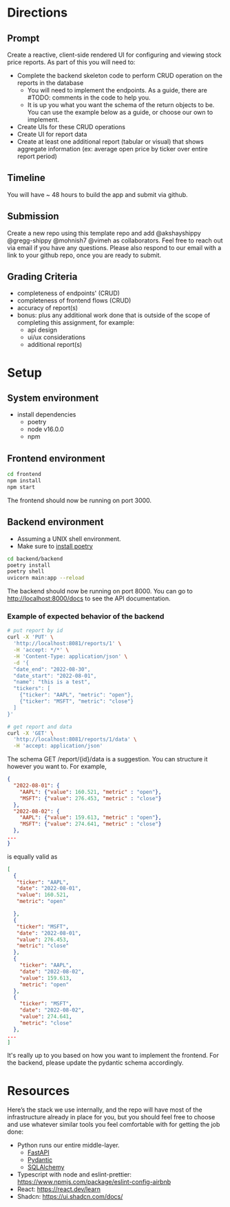 # Directions

## Prompt

Create a reactive, client-side rendered UI for configuring and viewing stock price reports. As part of this you will need to:

- Complete the backend skeleton code to perform CRUD operation on the reports in the database
  - You will need to implement the endpoints. As a guide, there are #TODO: comments in the code to help you.
  - It is up you what you want the schema of the return objects to be. You can use the example below as a guide, or choose our own to implement.
- Create UIs for these CRUD operations
- Create UI for report data
- Create at least one additional report (tabular or visual) that shows aggregate information (ex: average open price by ticker over entire report period)

## Timeline

You will have ~ 48 hours to build the app and submit via github.

## Submission

Create a new repo using this template repo and add @akshayshippy @gregg-shippy @mohnish7 @vimeh as collaborators. Feel free to reach out via email if you have any questions. Please also respond to our email with a link to your github repo, once you are ready to submit.

## Grading Criteria

- completeness of endpoints' (CRUD)
- completeness of frontend flows (CRUD)
- accuracy of report(s)
- bonus: plus any additional work done that is outside of the scope of completing this assignment, for example:
  - api design
  - ui/ux considerations
  - additional report(s)

# Setup

## System environment

- install dependencies
  - poetry
  - node v16.0.0
  - npm

## Frontend environment

```bash
cd frontend
npm install
npm start
```

The frontend should now be running on port 3000.

## Backend environment

- Assuming a UNIX shell environment.
- Make sure to [install poetry](https://python-poetry.org/docs/)

```bash
cd backend/backend
poetry install
poetry shell
uvicorn main:app --reload
```

The backend should now be running on port 8000. You can go to [http://localhost:8000/docs](http://localhost:8000/docs) to see the API documentation.

### Example of expected behavior of the backend

```bash
# put report by id
curl -X 'PUT' \
  'http://localhost:8081/reports/1' \
  -H 'accept: */*' \
  -H 'Content-Type: application/json' \
  -d '{
  "date_end": "2022-08-30",
  "date_start": "2022-08-01",
  "name": "this is a test",
  "tickers": [
    {"ticker": "AAPL", "metric": "open"},
    {"ticker": "MSFT", "metric": "close"}
  ]
}'

# get report and data
curl -X 'GET' \
  'http://localhost:8081/reports/1/data' \
  -H 'accept: application/json'
```

The schema GET /report/{id}/data is a suggestion. You can structure it however you want to. For example,

```json
{
  "2022-08-01": {
    "AAPL": {"value": 160.521, "metric" : "open"},
    "MSFT": {"value": 276.453, "metric" : "close"}
  },
  "2022-08-02": {
    "AAPL": {"value": 159.613, "metric" : "open"},
    "MSFT": {"value": 274.641, "metric" : "close"}
  },
...
}
```

is equally valid as

```json
[
  {
   "ticker": "AAPL",
   "date": "2022-08-01",
   "value": 160.521,
   "metric": "open"

  },
  {
   "ticker": "MSFT",
   "date": "2022-08-01",
   "value": 276.453,
   "metric": "close"
  },
  {
    "ticker": "AAPL",
    "date": "2022-08-02",
    "value": 159.613,
    "metric": "open"
  },
  {
    "ticker": "MSFT",
    "date": "2022-08-02",
    "value": 274.641,
    "metric": "close"
  },
...
]
```

It's really up to you based on how you want to implement the frontend. For the backend, please update the pydantic schema accordingly.

# Resources

Here’s the stack we use internally, and the repo will have most of the infrastructure already in place for you, but you should feel free to choose and use whatever similar tools you feel comfortable with for getting the job done:

- Python runs our entire middle-layer.
  - [FastAPI](https://fastapi.tiangolo.com/)
  - [Pydantic](https://pydantic-docs.helpmanual.io/)
  - [SQLAlchemy](https://docs.sqlalchemy.org/en/20/tutorial/index.html)
- Typescript with node and eslint-prettier: https://www.npmjs.com/package/eslint-config-airbnb
- React: https://react.dev/learn
- Shadcn: https://ui.shadcn.com/docs/

